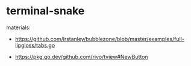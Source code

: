 # terminal-snake

materials:
- https://github.com/lrstanley/bubblezone/blob/master/examples/full-lipgloss/tabs.go

- https://pkg.go.dev/github.com/rivo/tview#NewButton



